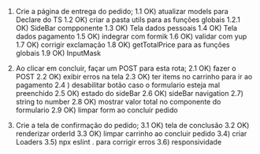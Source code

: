 1) Crie a página de entrega do pedido;
  1.1 OK) atualizar models para Declare do TS
  1.2 OK) criar a pasta utils para as funções globais
  1.2.1 OK) SideBar compponente
  1.3 OK) Tela dados pessoais
  1.4 OK) Tela dados pagamento
  1.5 OK) indegrar com formik
  1.6 OK) validar com yup
  1.7 OK) corrigir exclamação
  1.8 OK) getTotalPrice para as funções globais
  1.9 OK) InputMask

2) Ao clicar em concluir, façar um POST para esta rota;
  2.1 OK) fazer o POST
  2.2 OK) exibir erros na tela
  2.3 OK) ter items no carrinho para ir ao pagamento
  2.4 ) desabilitar botão caso o formulario esteja mal preenchido
  2.5 OK) estado do sideBar
  2.6 OK) sideBar navigation
  2.7) string to number
  2.8 OK) mostrar valor total no componente do formulario
  2.9 OK) limpar form ao concluir pedido

3) Crie a tela de confirmação do pedido;
  3.1 OK) tela de conclusão
  3.2 OK) renderizar orderId
  3.3 OK) limpar carrinho ao concluir pedido
  3.4) criar Loaders
  3.5) npx eslint . para corrigir erros
  3.6) responsividade
